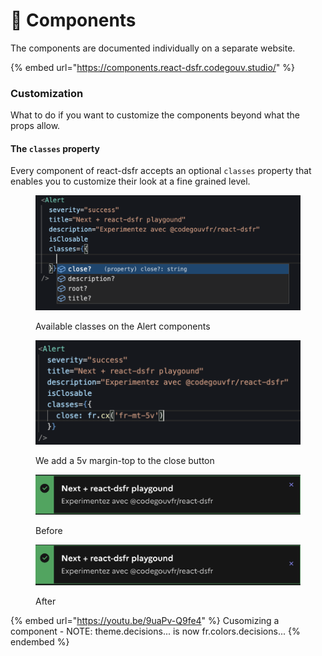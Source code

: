 # 🧩 Components

The components are documented individually on a separate website.

{% embed url="https://components.react-dsfr.codegouv.studio/" %}

### Customization

What to do if you want to customize the components beyond what the props allow.

#### The `classes` property

Every component of react-dsfr accepts an optional `classes` property that enables you to customize their look at a fine grained level.

<figure><img src=".gitbook/assets/image (5).png" alt=""><figcaption><p>Available classes on the Alert components</p></figcaption></figure>

<figure><img src=".gitbook/assets/image (8) (1).png" alt=""><figcaption><p>We add a 5v margin-top to the close button</p></figcaption></figure>

<figure><img src=".gitbook/assets/image (1).png" alt=""><figcaption><p>Before</p></figcaption></figure>

<figure><img src=".gitbook/assets/image (9).png" alt=""><figcaption><p>After</p></figcaption></figure>

{% embed url="https://youtu.be/9uaPv-Q9fe4" %}
Cusomizing a component - NOTE: theme.decisions... is now fr.colors.decisions...
{% endembed %}
